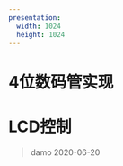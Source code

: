```yaml
---
presentation:
  width: 1024
  height: 1024
---
```


<!-- slide -->

# 4位数码管实现
# LCD控制

> damo
> 2020-06-20

<!-- slide -->

